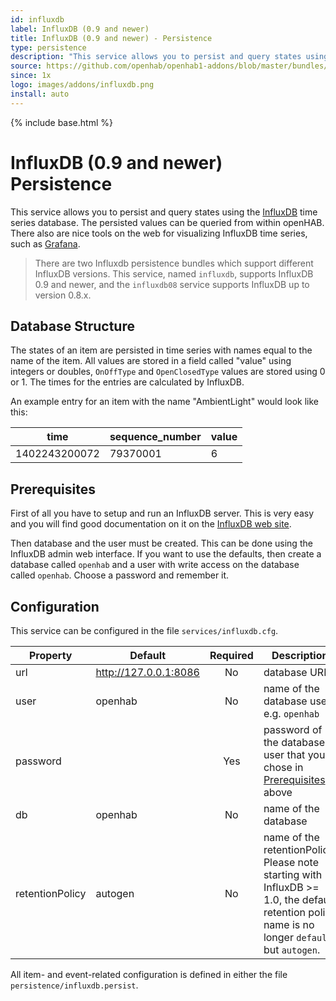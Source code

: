 ```yaml
---
id: influxdb
label: InfluxDB (0.9 and newer)
title: InfluxDB (0.9 and newer) - Persistence
type: persistence
description: "This service allows you to persist and query states using the [InfluxDB](http://influxdb.org) time series database. The persisted values can be queried from within openHAB. There also are nice tools on the web for visualizing InfluxDB time series, such as [Grafana](http://grafana.org/)."
source: https://github.com/openhab/openhab1-addons/blob/master/bundles/persistence/org.openhab.persistence.influxdb/README.md
since: 1x
logo: images/addons/influxdb.png
install: auto
---
```


<!-- Attention authors: Do not edit directly. Please add your changes to the appropriate source repository -->

{% include base.html %}

# InfluxDB (0.9 and newer) Persistence

This service allows you to persist and query states using the [InfluxDB](http://influxdb.org) time series database. The persisted values can be queried from within openHAB. There also are nice tools on the web for visualizing InfluxDB time series, such as [Grafana](http://grafana.org/).

> There are two Influxdb persistence bundles which support different InfluxDB versions.  This service, named `influxdb`, supports InfluxDB 0.9 and newer, and the `influxdb08` service supports InfluxDB up to version 0.8.x.

## Database Structure

The states of an item are persisted in time series with names equal to the name of the item.  All values are stored in a field called "value" using integers or doubles, `OnOffType` and `OpenClosedType` values are stored using 0 or 1. The times for the entries are calculated by InfluxDB.

An example entry for an item with the name "AmbientLight" would look like this:

|time |   sequence_number| value|
|-----|-----------------|-------|
|1402243200072 |  79370001 |   6|

## Prerequisites

First of all you have to setup and run an InfluxDB server. This is very easy and you will find good documentation on it on the [InfluxDB web site](https://docs.influxdata.com/influxdb/v1.2/).

Then database and the user must be created. This can be done using the InfluxDB admin web interface. If you want to use the defaults, then create a database called `openhab` and a user with write access on the database called `openhab`. Choose a password and remember it.

## Configuration

This service can be configured in the file `services/influxdb.cfg`.

| Property | Default | Required | Description |
|----------|---------|:--------:|-------------|
| url      | http://127.0.0.1:8086 | No | database URL |
| user     | openhab |    No    | name of the database user, e.g. `openhab` |
| password |         |    Yes   | password of the database user that you chose in [Prerequisites](#prerequisites) above |
| db       | openhab |    No    | name of the database |
| retentionPolicy | autogen |  No | name of the retentionPolicy. Please note starting with InfluxDB >= 1.0, the default retention policy name is no longer `default` but `autogen`. |

All item- and event-related configuration is defined in either the file `persistence/influxdb.persist`.
